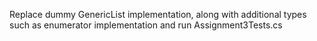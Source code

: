 ﻿Replace dummy GenericList implementation, along with additional types such as enumerator implementation and run Assignment3Tests.cs

